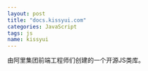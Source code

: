 ```yaml
---
layout: post
title: "docs.kissyui.com"
categories: JavaScript
tags: js
name: kissyui
---
```


由阿里集团前端工程师们创建的一个开源JS类库。 <!--break-->
